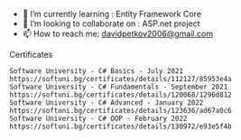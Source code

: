 - 🌱 I’m currently learning : Entity Framework Core
- 👯 I’m looking to collaborate on : ASP.net project
- 📫 How to reach me: davidpetkov2006@gmail.com

 Certificates

    Software University - C# Basics - July 2021 https://softuni.bg/certificates/details/112127/85953e4a
    Software University - C# Fundamentals - September 2021 https://softuni.bg/certificates/details/120068/1296d812
    Software University - C# Advanced - January 2022 https://softuni.bg/certificates/details/123636/ad67a0c6
    Software University - C# OOP - February 2022 https://softuni.bg/certificates/details/130972/e93e5f4b


